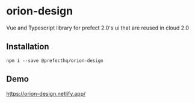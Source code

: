 # orion-design
Vue and Typescript library for prefect 2.0's ui that are reused in cloud 2.0

## Installation
```
npm i --save @prefecthq/orion-design
```

## Demo
https://orion-design.netlify.app/